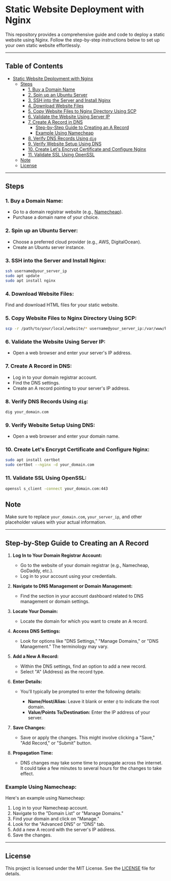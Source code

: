 # Static Website Deployment with Nginx

This repository provides a comprehensive guide and code to deploy a static website using Nginx. Follow the step-by-step instructions below to set up your own static website effortlessly.

---

## Table of Contents

- [Static Website Deployment with Nginx](#static-website-deployment-with-nginx)
  - [Steps](#steps)
    - [1. Buy a Domain Name](#1-buy-a-domain-name)
    - [2. Spin up an Ubuntu Server](#2-spin-up-an-ubuntu-server)
    - [3. SSH into the Server and Install Nginx](#3-ssh-into-the-server-and-install-nginx)
    - [4. Download Website Files](#4-download-website-files)
    - [5. Copy Website Files to Nginx Directory Using SCP](#5-copy-website-files-to-nginx-directory-using-scp)
    - [6. Validate the Website Using Server IP](#6-validate-the-website-using-server-ip)
    - [7. Create A Record in DNS](#7-create-a-record-in-dns)
      - [Step-by-Step Guide to Creating an A Record](#step-by-step-guide-to-creating-an-a-record)
      - [Example Using Namecheap](#example-using-namecheap)
    - [8. Verify DNS Records Using `dig`](#8-verify-dns-records-using-dig)
    - [9. Verify Website Setup Using DNS](#9-verify-website-setup-using-dns)
    - [10. Create Let's Encrypt Certificate and Configure Nginx](#10-create-lets-encrypt-certificate-and-configure-nginx)
    - [11. Validate SSL Using OpenSSL](#11-validate-ssl-using-openssl)
  - [Note](#note)
  - [License](#license)

---

## Steps

### 1. Buy a Domain Name:

- Go to a domain registrar website (e.g., [Namecheap](https://www.namecheap.com/)).
- Purchase a domain name of your choice.

### 2. Spin up an Ubuntu Server:

- Choose a preferred cloud provider (e.g., AWS, DigitalOcean).
- Create an Ubuntu server instance.

### 3. SSH into the Server and Install Nginx:
```bash
ssh username@your_server_ip
sudo apt update
sudo apt install nginx
```

### 4. Download Website Files:
Find and download HTML files for your static website.

### 5. Copy Website Files to Nginx Directory Using SCP:
```bash
scp -r /path/to/your/local/website/* username@your_server_ip:/var/www/html/
```

### 6. Validate the Website Using Server IP:
- Open a web browser and enter your server's IP address.

### 7. Create A Record in DNS:
- Log in to your domain registrar account.
- Find the DNS settings.
- Create an A record pointing to your server's IP address.

### 8. Verify DNS Records Using `dig`:
```bash
dig your_domain.com
```

### 9. Verify Website Setup Using DNS:
- Open a web browser and enter your domain name.

### 10. Create Let's Encrypt Certificate and Configure Nginx:
```bash
sudo apt install certbot
sudo certbot --nginx -d your_domain.com
```

### 11. Validate SSL Using OpenSSL:
```bash
openssl s_client -connect your_domain.com:443
```

## Note
Make sure to replace `your_domain.com`, `your_server_ip`, and other placeholder values with your actual information.

---

## Step-by-Step Guide to Creating an A Record

1. **Log In to Your Domain Registrar Account:**
   - Go to the website of your domain registrar (e.g., Namecheap, GoDaddy, etc.).
   - Log in to your account using your credentials.

2. **Navigate to DNS Management or Domain Management:**
   - Find the section in your account dashboard related to DNS management or domain settings.

3. **Locate Your Domain:**
   - Locate the domain for which you want to create an A record.

4. **Access DNS Settings:**
   - Look for options like "DNS Settings," "Manage Domains," or "DNS Management." The terminology may vary.

5. **Add a New A Record:**
   - Within the DNS settings, find an option to add a new record.
   - Select "A" (Address) as the record type.

6. **Enter Details:**
   - You'll typically be prompted to enter the following details:
     
     - **Name/Host/Alias:** Leave it blank or enter `@` to indicate the root domain.
     - **Value/Points To/Destination:** Enter the IP address of your server.

7. **Save Changes:**
   - Save or apply the changes. This might involve clicking a "Save," "Add Record," or "Submit" button.

8. **Propagation Time:**
   - DNS changes may take some time to propagate across the internet. It could take a few minutes to several hours for the changes to take effect.

### Example Using Namecheap:

Here's an example using Namecheap:

1. Log in to your Namecheap account.
2. Navigate to the "Domain List" or "Manage Domains."
3. Find your domain and click on "Manage."
4. Look for the "Advanced DNS" or "DNS" tab.
5. Add a new A record with the server's IP address.
6. Save the changes.

---

## License
This project is licensed under the MIT License. See the [LICENSE](https://github.com/iftekharmickey/Static-Website-Deployment-With-Nginx/blob/main/LICENSE) file for details.

